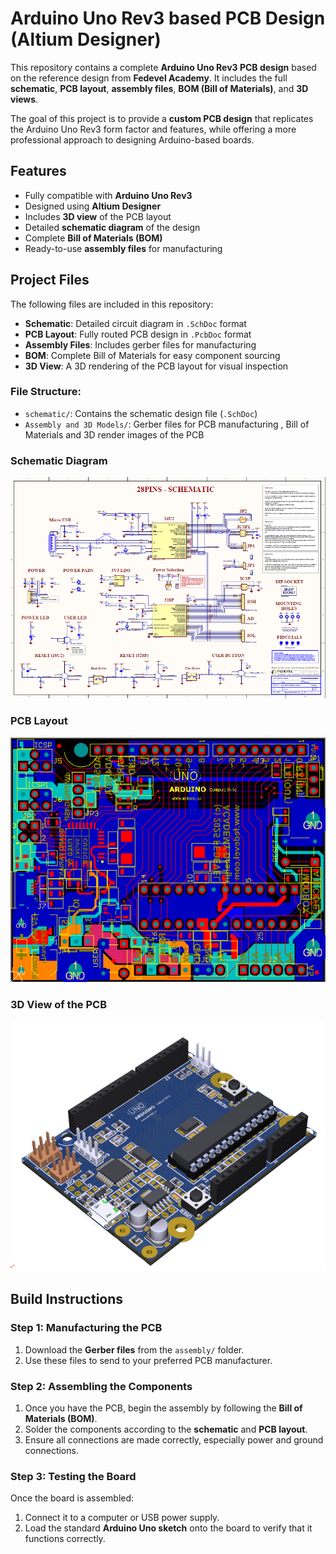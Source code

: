 # Arduino Uno Rev3 based PCB Design (Altium Designer)

This repository contains a complete **Arduino Uno Rev3 PCB design** based on the reference design from **Fedevel Academy**. It includes the full **schematic**, **PCB layout**, **assembly files**, **BOM (Bill of Materials)**, and **3D views**.

The goal of this project is to provide a **custom PCB design** that replicates the Arduino Uno Rev3 form factor and features, while offering a more professional approach to designing Arduino-based boards.

## Features
- Fully compatible with **Arduino Uno Rev3**
- Designed using **Altium Designer**
- Includes **3D view** of the PCB layout
- Detailed **schematic diagram** of the design
- Complete **Bill of Materials (BOM)**
- Ready-to-use **assembly files** for manufacturing

## Project Files
The following files are included in this repository:

- **Schematic**: Detailed circuit diagram in `.SchDoc` format
- **PCB Layout**: Fully routed PCB design in `.PcbDoc` format
- **Assembly Files**: Includes gerber files for manufacturing
- **BOM**: Complete Bill of Materials for easy component sourcing
- **3D View**: A 3D rendering of the PCB layout for visual inspection

### File Structure:
- `schematic/`: Contains the schematic design file (`.SchDoc`)
- `Assembly and 3D Models/`: Gerber files for PCB manufacturing , Bill of Materials and 3D render images of the PCB

### Schematic Diagram

![Schematic Preview](images/schematic-preview.png)  

### PCB Layout

![PCB Layout Preview](images/pcb-layout-preview.png)  <!-- Image of PCB layout preview -->

### 3D View of the PCB

![3D View Preview](images/3d-view-preview.png) 


## Build Instructions

### Step 1: Manufacturing the PCB
1. Download the **Gerber files** from the `assembly/` folder.
2. Use these files to send to your preferred PCB manufacturer.

### Step 2: Assembling the Components
1. Once you have the PCB, begin the assembly by following the **Bill of Materials (BOM)**.
2. Solder the components according to the **schematic** and **PCB layout**.
3. Ensure all connections are made correctly, especially power and ground connections.

### Step 3: Testing the Board
Once the board is assembled:
1. Connect it to a computer or USB power supply.
2. Load the standard **Arduino Uno sketch** onto the board to verify that it functions correctly.

